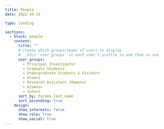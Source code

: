 ```yaml
---
title: People
date: 2022-10-24

type: landing

sections:
  - block: people
    content:
      title: ""
      # Choose which groups/teams of users to display.
      #   Edit `user_groups` in each user's profile to add them to one or more of these groups.
      user_groups:
        - Principal Investigator
        - Graduate Students
        - Undergraduate Students & Visitors
        - Alumni
        - Research Assistant (Remote)
        - Alumnin
        - Intern
      sort_by: Params.last_name
      sort_ascending: true
    design:
      show_interests: false
      show_role: true
      show_social: true
---
```

